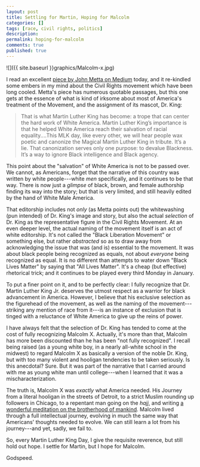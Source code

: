 ```yaml
---
layout: post
title: Settling for Martin, Hoping for Malcolm
categories: []
tags: [race, civil rights, politics]
description:
permalink: hoping-for-malcolm
comments: true
published: true
---
```

![]({{ site.baseurl }}graphics/Malcolm-x.jpg)

I read an excellent [piece by John Metta on Medium](https://thsppl.com/the-magical-martin-luther-king-cc2bb329c585#.vdg9wx739) today, and it re-kindled some embers in my mind about the Civil Rights movement which have been long cooled. Metta's piece has numerous quotable passages, but this one gets at the essence of what is kind of irksome about most of America's treatment of the Movement, and the assignment of its mascot, Dr. King:

>That is what Martin Luther King has become: a trope that can center the hard work of White America. Martin Luther King’s importance is that he helped White America reach their salvation of racial equality....This MLK day, like every other, we will hear people wax poetic and canonize the Magical Martin Luther King in tribute. It’s a lie. That canonization serves only one purpose: to devalue Blackness. It’s a way to ignore Black intelligence and Black agency.

This point about the "salvation" of White America is not to be passed over. We cannot, as Americans, forget that the narrative of this country was written by white people---white *men* specifically, and it continues to be that way. There is now just a *glimpse* of black, brown, and female authorship finding its way into the story; but that is very limited, and still heavily edited by the hand of White Male America.
<!--more-->

That editorship includes not *only* (as Metta points out) the whitewashing (pun intended) of Dr. King's image and story, but also the actual *selection* of Dr. King as the representative figure in the Civil Rights Movement. At an even deeper level, the actual naming of the movement itself is an act of white editorship. It's not called the "Black Liberation Movement" or something else, but rather *abstracted* so as to draw away from acknowledging the issue that was (and is) essential to the movement. It was about black people being recognized as equals, not about *everyone* being recognized as equal. It is no different than attempts to water down "Black Lives Matter" by saying that "All Lives Matter". It's a cheap (but effective) rhetorical trick; and it continues to be played every third Monday in January.

To put a finer point on it, and to be perfectly clear: I fully recognize that Dr. Martin Luther King Jr. deserves the utmost respect as a warrior for black advancement in America. However, I believe that his exclusive selection as the figurehead of the movement, as well as the naming of the movement---striking any mention of race from it---is an instance of exclusion that is tinged with a reluctance of White America to give up the reins of power.

I have always felt that the selection of Dr. King has tended to come at the cost of fully recognizing Malcolm X. Actually, it's more than that, Malcolm has more been discounted than he has been "not fully recognized". I recall being raised (as a young white boy, in a nearly all-white school in the midwest) to regard Malcolm X as basically a version of the noble Dr. King, but with too many violent and hooligan tendencies to be taken seriously. Is this anecdotal? Sure. But it was part of the narrative that I carried around with me as young white man until college---when I learned that it was a mischaracterization.

The truth is, Malcolm X was *exactly* what America needed. His Journey from a literal hooligan in the streets of Detroit, to a strict Muslim rounding up followers in Chicago, to a repentant man going on the *hajj*, and writing [a wonderful meditation on the brotherhood of mankind](http://www.malcolm-x.org/docs/let_mecca.htm). Malcolm lived through a full intellectual journey, evolving in much the same way that Americans' thoughts needed to evolve. We can still learn a lot from his journey---and yet, sadly, we fail to.

So, every Martin Luther King Day, I give the requisite reverence, but still hold out hope. I settle for Martin, but I hope for Malcolm.

Godspeed.
